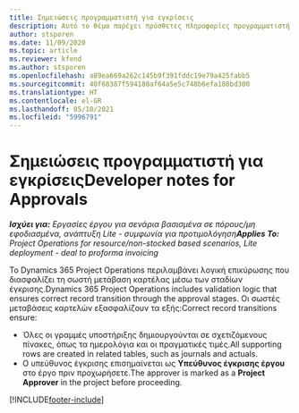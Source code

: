 ```yaml
---
title: Σημειώσεις προγραμματιστή για εγκρίσεις
description: Αυτό το θέμα παρέχει πρόσθετες πληροφορίες προγραμματιστή σχετικά με την εργασία με εγκρίσεις.
author: stsporen
ms.date: 11/09/2020
ms.topic: article
ms.reviewer: kfend
ms.author: stsporen
ms.openlocfilehash: a89ea669a262c145b9f391fddc19e79a425fabb5
ms.sourcegitcommit: 40f68387f594180af64a5e5c748b6efa188bd300
ms.translationtype: HT
ms.contentlocale: el-GR
ms.lasthandoff: 05/10/2021
ms.locfileid: "5996791"
---
```

# <a name="developer-notes-for-approvals"></a><span data-ttu-id="3edeb-103">Σημειώσεις προγραμματιστή για εγκρίσεις</span><span class="sxs-lookup"><span data-stu-id="3edeb-103">Developer notes for Approvals</span></span>

<span data-ttu-id="3edeb-104">_**Ισχύει για:** Εργασίες έργου για σενάρια βασισμένα σε πόρους/μη εφοδιασμένα, ανάπτυξη Lite - συμφωνία για προτιμολόγηση_</span><span class="sxs-lookup"><span data-stu-id="3edeb-104">_**Applies To:** Project Operations for resource/non-stocked based scenarios, Lite deployment - deal to proforma invoicing_</span></span>

<span data-ttu-id="3edeb-105">Το Dynamics 365 Project Operations περιλαμβάνει λογική επικύρωσης που διασφαλίζει τη σωστή μετάβαση καρτέλας μέσω των σταδίων έγκρισης.</span><span class="sxs-lookup"><span data-stu-id="3edeb-105">Dynamics 365 Project Operations includes validation logic that ensures correct record transition through the approval stages.</span></span> <span data-ttu-id="3edeb-106">Οι σωστές μεταβάσεις καρτελών εξασφαλίζουν τα εξής:</span><span class="sxs-lookup"><span data-stu-id="3edeb-106">Correct record transitions ensure:</span></span> 

  - <span data-ttu-id="3edeb-107">Όλες οι γραμμές υποστήριξης δημιουργούνται σε σχετιζόμενους πίνακες, όπως τα ημερολόγια και οι πραγματικές τιμές.</span><span class="sxs-lookup"><span data-stu-id="3edeb-107">All supporting rows are created in related tables, such as journals and actuals.</span></span>
  - <span data-ttu-id="3edeb-108">Ο υπεύθυνος έγκρισης επισημαίνεται ως **Υπεύθυνος έγκρισης έργου** στο έργο πριν προχωρήσετε.</span><span class="sxs-lookup"><span data-stu-id="3edeb-108">The approver is marked as a **Project Approver** in the project before proceeding.</span></span>


[!INCLUDE[footer-include](../includes/footer-banner.md)]